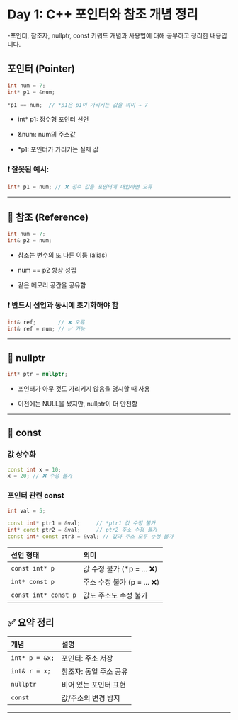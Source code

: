 # Day 1: C++ 포인터와 참조 개념 정리
-포인터, 참조자, nullptr, const 키워드 개념과 사용법에 대해 공부하고 정리한 내용입니다.  

## 포인터 (Pointer)

```cpp
int num = 7;
int* p1 = &num;

*p1 == num;  // *p1은 p1이 가리키는 값을 의미 → 7
```

- int* p1: 정수형 포인터 선언

- &num: num의 주소값

- *p1: 포인터가 가리키는 실제 값

### ❗ 잘못된 예시:

```cpp
int* p1 = num; // ❌ 정수 값을 포인터에 대입하면 오류
```

---

## 📌 참조 (Reference)
```cpp
int num = 7;
int& p2 = num;
```
- 참조는 변수의 또 다른 이름 (alias)

- num == p2 항상 성립

- 같은 메모리 공간을 공유함

### ❗ 반드시 선언과 동시에 초기화해야 함

```cpp
int& ref;       // ❌ 오류
int& ref = num; // ✅ 가능
```

---

## 📌 nullptr
```cpp
int* ptr = nullptr;
```

- 포인터가 아무 것도 가리키지 않음을 명시할 때 사용

- 이전에는 NULL을 썼지만, nullptr이 더 안전함

---

## 📌 const
### 값 상수화
```cpp
const int x = 10;
x = 20; // ❌ 수정 불가
```

### 포인터 관련 const
```cpp
int val = 5;

const int* ptr1 = &val;     // *ptr1 값 수정 불가
int* const ptr2 = &val;     // ptr2 주소 수정 불가
const int* const ptr3 = &val; // 값과 주소 모두 수정 불가
```

선언 형태	| 의미
:---|:---
`const int* p`|값 수정 불가 (*p = ... ❌)
`int* const p`|주소 수정 불가 (p = ... ❌)
`const int* const p`|값도 주소도 수정 불가


## ✅ 요약 정리

개념|설명
:---|:---
`int* p = &x;`|포인터: 주소 저장
`int& r = x;`|참조자: 동일 주소 공유
`nullptr`|비어 있는 포인터 표현
`const`|값/주소의 변경 방지

---
